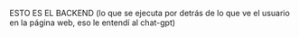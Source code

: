 ESTO ES EL BACKEND (lo que se ejecuta por detrás de lo que ve el usuario en la página web, eso le entendí al chat-gpt)
